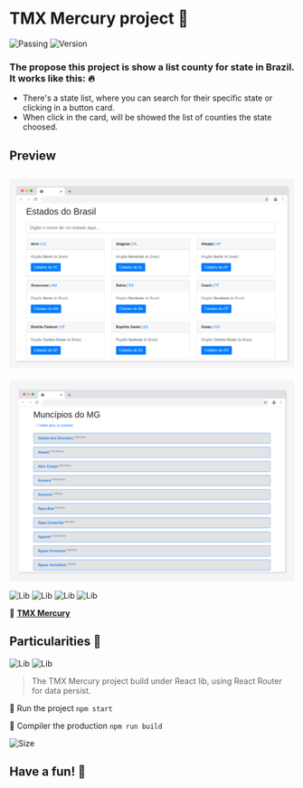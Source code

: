 # TMX Mercury project :high_brightness:

![Passing](https://img.shields.io/github/workflow/status/tjmelo/tmx-mercury/Tasks%20TMX%20Mercury%20runner?color=yellow)
![Version](https://img.shields.io/github/v/release/tjmelo/tmx-mercury?color=yellow)

### The propose this project is show a list county for state in Brazil. It works like this: :fire:

-   There's a state list, where you can search for their specific state or clicking in a button card.
-   When click in the card, will be showed the list of counties the state choosed.

## Preview

![Screen](https://github.com/tjmelo/tmx-mercury/blob/main/public/TMXMercury.png)
---
![Screen](https://github.com/tjmelo/tmx-mercury/blob/main/public/TMXMercury2screen.png)


![Lib](https://img.shields.io/github/package-json/dependency-version/tjmelo/tmx-mercury/bootstrap?color=yellow)
![Lib](https://img.shields.io/github/package-json/dependency-version/tjmelo/tmx-mercury/node-sass?color=yellow)
![Lib](https://img.shields.io/github/package-json/dependency-version/tjmelo/tmx-mercury/scrollreveal?color=yellow)
![Lib](https://img.shields.io/github/package-json/dependency-version/tjmelo/tmx-mercury/axios?color=yellow)

:gem: **[TMX Mercury](https://tjmelo.github.io/tmx-mercury/)**

## Particularities :key:

![Lib](https://img.shields.io/github/package-json/dependency-version/tjmelo/tmx-mercury/react?color=yellow)
![Lib](https://img.shields.io/github/package-json/dependency-version/tjmelo/tmx-mercury/react-router-dom?color=yellow)

> The TMX Mercury project build under React lib, using React Router for data persist.

:pushpin: Run the project
`npm start`

:pushpin: Compiler the production
`npm run build`

![Size](https://img.shields.io/github/languages/code-size/tjmelo/tmx-mercury?color=yellow)

Have a fun! :tada:
--
